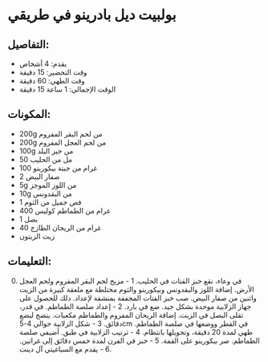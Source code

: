 # بولبيت ديل بادرينو في طريقي # 

## التفاصيل: 
* يقدم: 4 أشخاص 
* وقت التحضير: 15 دقيقة 
* وقت الطهي: 60 دقيقة 
* الوقت الإجمالي: 1 ساعة 15 دقيقة 

## المكونات: 
* 200g من لحم البقر المفروم 
* 200g من لحم العجل المفروم 
* 100g من خبز البلد 
* 50 مل من الحليب 
* 100 غرام من جبنة بيكورينو 
* 2 صفار البيض 
* 5g من اللوز الموجز 
* 10g من البقدونس 
* 1 فص جميل من الثوم 
* 400 غرام من الطماطم كوليس 
* 1 بصل 
* 40 غرام من الريحان الطازج 
* زيت الزيتون 

## التعليمات: 
0. في وعاء، نقع خبز الفتات في الحليب. 
1 - مزيج لحم البقر المفروم ولحم العجل الأرض. إضافة اللوز والبقدونس وبيكورينو والثوم مختلطة مع ملعقة كبيرة من الزيت واثنين من صفار البيض. صب خبز الفتات المجففة بمنشفة لإعداد. دلك للحصول على جهاز الزلابية موحدة بشكل جيد. ضع في بارد. 
2 - إعداد صلصة الطماطم. في قدر، تقلى البصل في الزيت. إضافة الريحان المفروم والطماطم مكعبات. ينضج لبضع دقائق. 
3 - شكل الزلابية حوالي 4-5cm في القطر ووضعها في صلصة الطماطم. طهي لمدة 20 دقيقة، وتحويلها بانتظام. 
4 - ترتيب الزلابية في طبق. أضيفي صلصة الطماطم. صر بيكورينو على القمة. 
5 - خبز في الفرن لمدة خمس دقائق إلى غراتين. 
6 - يقدم مع السباغيتي آل دينت.